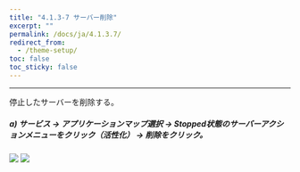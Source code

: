```yaml
---
title: "4.1.3-7 サーバー削除"
excerpt: ""
permalink: /docs/ja/4.1.3.7/
redirect_from:
  - /theme-setup/
toc: false
toc_sticky: false
---
```



---

停止したサーバーを削除する。

##### a\) サービス → アプリケーションマップ選択 → Stopped状態のサーバーアクションメニューをクリック（活性化） → 削除をクリック。
![](/assets/JP/2.5/3.1.3-7_1.png)
![](/assets/JP/2.5/3.1.3-7_2.png)



